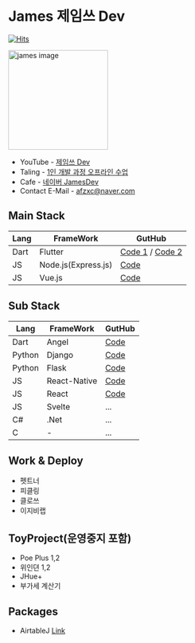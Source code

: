 # James 제임쓰 Dev 

[![Hits](https://hits.seeyoufarm.com/api/count/incr/badge.svg?url=https%3A%2F%2Fgithub.com%2Fdoyle-flutter&count_bg=%2379C83D&title_bg=%23555555&icon=&icon_color=%23E7E7E7&title=hits&edge_flat=false)](https://hits.seeyoufarm.com)

<a href="https://www.youtube.com/channel/UCjpik_Cbt0SeE5kBzao4nqg"><img src="https://raw.githubusercontent.com/doyle-flutter/Recipe/master/2019-11-21.webp" width="200px" alt="james image"></a> 
- YouTube - [제임쓰 Dev](https://www.youtube.com/channel/UCjpik_Cbt0SeE5kBzao4nqg)
- Taling - [1인 개발 과정 오프라인 수업](https://taling.me/Talent/Detail/10726)
- Cafe - [네이버 JamesDev](https://cafe.naver.com/flutterjames)
- Contact E-Mail - afzxc@naver.com

## Main Stack

Lang | FrameWork | GutHub
------------ | ------------- | ------------- 
Dart | Flutter | [Code 1](https://github.com/doyle-flutter/basicflutter) / [Code 2](https://github.com/doyle-flutter/Recipe)
JS | Node.js(Express.js) | [Code](https://github.com/doyle-flutter/basicflutter)
JS | Vue.js | [Code](https://github.com/doyle-flutter/basicVue)

## Sub Stack
Lang | FrameWork | GutHub
------------ | ------------- | ------------- 
Dart | Angel | [Code](https://github.com/doyle-flutter/Recipe)
Python | Django | [Code](https://github.com/doyle-flutter/basicDjangoPython)
Python | Flask | [Code](https://github.com/doyle-flutter/jamesPythonFlaskBackEnd)
JS | React-Native | [Code](https://github.com/doyle-flutter/basicReactNative)
JS | React | [Code](https://github.com/doyle-flutter/basicReact)
JS | Svelte | ...
C# | .Net | ...
C | - | ...

## Work & Deploy
- 펫트너
- 피클링
- 클로쓰
- 이지비랩

## ToyProject(운영중지 포함)
- Poe Plus 1,2
- 위인뎐 1,2
- JHue+
- 부가세 계산기

## Packages 
- AirtableJ [Link](https://pub.dev/packages/airtablej)
